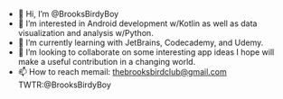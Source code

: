 - 👋 Hi, I’m @BrooksBirdyBoy
- 👀 I’m interested in Android development w/Kotlin as well as data visualization and analysis w/Python.
- 🌱 I’m currently learning with JetBrains, Codecademy, and Udemy.
- 💞️ I’m looking to collaborate on some interesting app ideas I hope will make a useful contribution in a changing world.
- 📫 How to reach memail: thebrooksbirdclub@gmail.com TWTR:@BrooksBirdyBoy

<!---
BrooksBirdyBoy/BrooksBirdyBoy is a ✨ special ✨ repository because its `README.md` (this file) appears on your GitHub profile.
You can click the Preview link to take a look at your changes.
--->
